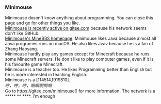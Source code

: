 ### Minimouse
Minimouse dosen't know anything about programming. You can close this page and go for other things you like.  
[Minimouse is recently active on gitee.com](https://gitee.com/minimouse0) because his network seems don't like GitHub.  
[Minimouse's MineBBS homepage](https://www.minebbs.com/members/41460/).
Minimouse likes Java because almost all Java programes runs on macOS. He also likes Jvav because he is a fan of Zhang Haoyang.  
Minimouse hardly play any games except for Minecraft because he runs some Minecraft servers. He don't like to play computer games, even if it is his favourite game Minecraft.  
Minimouse is a teacher too. He likes Programming better than English but he is more interested in teaching English.  
Minimouse is a [114514,1919810].  
*哼，哼，哼，啊啊啊啊啊*  
Go to <https://gitee.com/minimouse0> for more information. The network is a ***** ** ****. I'm enough
